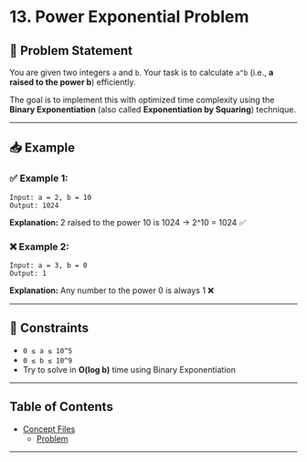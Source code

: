 # 13. Power Exponential Problem

## 🧠 Problem Statement

You are given two integers `a` and `b`. Your task is to calculate `a^b` (i.e., **a raised to the power b**) efficiently.

The goal is to implement this with optimized time complexity using the **Binary Exponentiation** (also called **Exponentiation by Squaring**) technique.

---

## 📥 Example

### ✅ Example 1:
```
Input: a = 2, b = 10
Output: 1024
```
**Explanation:** 2 raised to the power 10 is 1024 → 2^10 = 1024 ✅

### ❌ Example 2:
```
Input: a = 3, b = 0
Output: 1
```
**Explanation:** Any number to the power 0 is always 1 ❌

---

## 📌 Constraints

- `0 ≤ a ≤ 10^5`
- `0 ≤ b ≤ 10^9`
- Try to solve in **O(log b)** time using Binary Exponentiation

---

## Table of Contents

- [Concept Files](#concept-files)
  - [Problem](/13_Power_Exponential_Problem/01.cpp)

---
